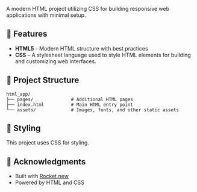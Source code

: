 A modern HTML project utilizing CSS for building responsive web applications with minimal setup.

## 🚀 Features

- **HTML5** - Modern HTML structure with best practices
- **CSS** – A stylesheet language used to style HTML elements for building and customizing web interfaces.

## 📁 Project Structure

```
html_app/
├── pages/              # Additional HTML pages
├── index.html          # Main HTML entry point
└── assets/             # Images, fonts, and other static assets

```

## 🎨 Styling

This project uses CSS for styling.

## 🙏 Acknowledgments

- Built with [Rocket.new](https://rocket.new)
- Powered by HTML and CSS